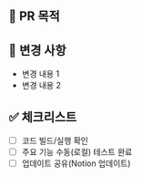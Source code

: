 <!-- .github/pull_request_template.md -->
## 📌 PR 목적
<!-- 변경한 이유를 한 문장으로 작성 -->

## 📝 변경 사항
- 변경 내용 1
- 변경 내용 2

## ✅ 체크리스트
- [ ] 코드 빌드/실행 확인
- [ ] 주요 기능 수동(로컬) 테스트 완료
- [ ] 업데이트 공유(Notion 업데이트)
